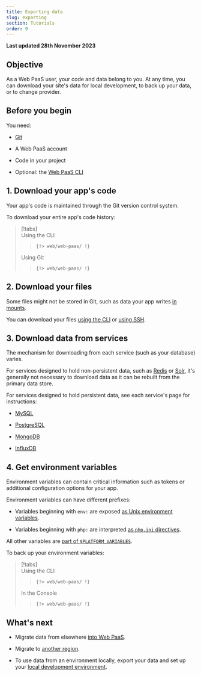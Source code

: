 ```yaml
---
title: Exporting data
slug: exporting
section: Tutorials
order: 9
---
```


**Last updated 28th November 2023**



## Objective  

As a Web PaaS user, your code and data belong to you.
At any time, you can download your site's data for local development, to back up your data, or to change provider.

## Before you begin

You need:

- [Git](https://git-scm.com/downloads)

- A Web PaaS account

- Code in your project

- Optional: the [Web PaaS CLI](../../administration/administration-cli)


## 1. Download your app's code

Your app's code is maintained through the Git version control system.

To download your entire app's code history:

> [!tabs]      
> Using the CLI     
>> ```      
>> {!> web/web-paas/ !}  
>> ```     
> Using Git     
>> ```      
>> {!> web/web-paas/ !}  
>> ```     

## 2. Download your files

Some files might not be stored in Git,
such as data your app writes [in mounts](/create-apps/app-reference.md#mounts).

You can download your files [using the CLI](/development/file-transfer.md#transfer-files-using-the-cli) or [using SSH](/development/file-transfer.md#transfer-files-using-an-ssh-client).

## 3. Download data from services

The mechanism for downloading from each service (such as your database) varies.

For services designed to hold non-persistent data, such as [Redis](../../add-services/add-services-redis) or [Solr](../../add-services/add-services-solr),
it's generally not necessary to download data as it can be rebuilt from the primary data store.

For services designed to hold persistent data, see each service's page for instructions:

- [MySQL](/add-services/mysql/_index.md#exporting-data)

- [PostgreSQL](/add-services/postgresql.md#exporting-data)

- [MongoDB](/add-services/mongodb.md#exporting-data)

- [InfluxDB](/add-services/influxdb.md#export-data)


## 4. Get environment variables

Environment variables can contain critical information such as tokens or additional configuration options for your app.

Environment variables can have different prefixes:

- Variables beginning with `env:` are exposed [as Unix environment variables](/development/variables/_index.md#top-level-environment-variables).

- Variables beginning with `php:` are interpreted [as `php.ini` directives](/development/variables/_index.md#php-specific-variables).


All other variables are [part of `$PLATFORM_VARIABLES`](/development/variables/use-variables.md#use-provided-variables).

To back up your environment variables:

> [!tabs]      
> Using the CLI     
>> ```      
>> {!> web/web-paas/ !}  
>> ```     
> In the Console     
>> ```      
>> {!> web/web-paas/ !}  
>> ```     

## What's next

- Migrate data from elsewhere [into Web PaaS](../learn-tutorials/migrating).

- Migrate to [another region](../../projects/projects-region-migration).

- To use data from an environment locally, export your data and set up your [local development environment](../../development/development-local).

